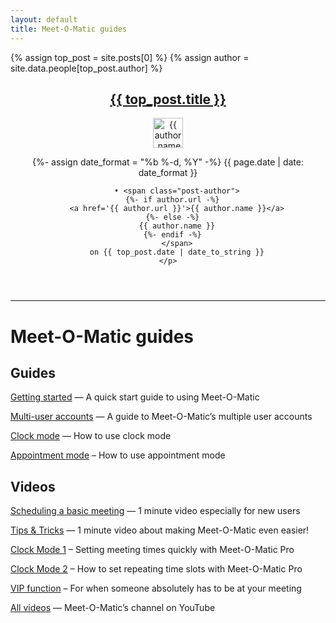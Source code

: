 ```yaml
---
layout: default
title: Meet-O-Matic guides
---
```


{% assign top_post = site.posts[0] %}
{% assign author = site.data.people[top_post.author] %}

<header class="post-header">
  <h2 class="post-title"><a href="{{ top_post.url }}">{{ top_post.title }}</a></h2>
  <div class="post-attribution">
    <img class="post-avatar" alt="{{ author.name }}&#x27;s avatar" height="48" width="48" src="{{ author.avatar }}">
    <p class="post-meta text-muted">
      <time datetime="{{ page.date | date_to_xmlschema }}">
        {%- assign date_format = "%b %-d, %Y" -%}
        {{ page.date | date: date_format }}
      </time>

        • <span class="post-author">
      {%- if author.url -%}
        <a href='{{ author.url }}'>{{ author.name }}</a>
      {%- else -%}
        {{ author.name }}
      {%- endif -%}
        </span>
        on {{ top_post.date | date_to_string }}
    </p>
  </div>
</header>

<hr>

# Meet-O-Matic guides

## Guides

[Getting started](/guides/quick-start) — A quick start guide to using Meet-O-Matic

[Multi-user accounts](/guides/multi-user-accounts) — A guide to Meet-O-Matic’s multiple user accounts

[Clock mode](/guides/clock-mode) — How to use clock mode

[Appointment mode](/guides/appointment-mode) – How to use appointment mode

## Videos

[Scheduling a basic meeting](https://youtu.be/A76tZQUCfFc) — 1 minute video especially for new users

[Tips & Tricks](https://youtu.be/W0oANsIUjzY) — 1 minute video about making Meet-O-Matic even easier!

[Clock Mode 1](https://youtu.be/G5I0l4LGtNU) – Setting meeting times quickly with Meet-O-Matic Pro

[Clock Mode 2](https://youtu.be/jkkFUmyT0nA) – How to set repeating time slots with Meet-O-Matic Pro

[VIP function](https://youtu.be/RBggZ8H3jqI) – For when someone absolutely has to be at your meeting

[All videos](https://www.youtube.com/channel/UC7SbLn88h8JPau6MQZUBWeQ) — Meet-O-Matic’s channel on YouTube
